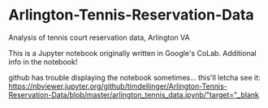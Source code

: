 # Arlington-Tennis-Reservation-Data
Analysis of tennis court reservation data, Arlington VA


This is a Jupyter notebook originally written in Google's CoLab.
Additional info in the notebook!

github has trouble displaying the notebook sometimes... this'll letcha see it:
https://nbviewer.jupyter.org/github/timdellinger/Arlington-Tennis-Reservation-Data/blob/master/arlington_tennis_data.ipynb/"target="_blank
